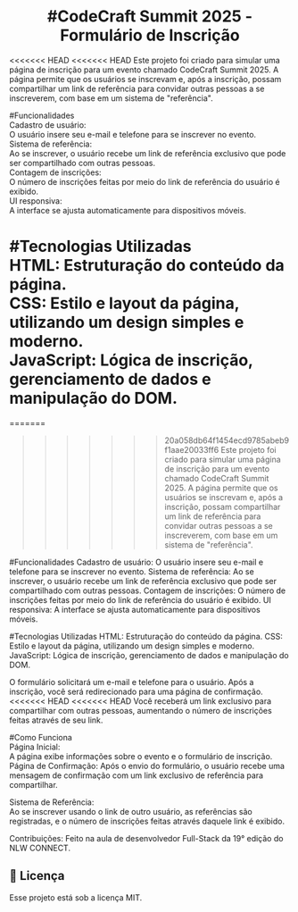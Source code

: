 <h1 align="center">#CodeCraft Summit 2025 - Formulário de Inscrição</h1>
<<<<<<< HEAD
<<<<<<< HEAD
Este projeto foi criado para simular uma página de inscrição para um evento chamado CodeCraft Summit 2025. A página permite que os usuários se inscrevam e, após a inscrição, possam compartilhar um link de referência para convidar outras pessoas a se inscreverem, com base em um sistema de "referência".<br>

#Funcionalidades <br>
Cadastro de usuário:<br> O usuário insere seu e-mail e telefone para se inscrever no evento.<br>
Sistema de referência:<br> Ao se inscrever, o usuário recebe um link de referência exclusivo que pode ser compartilhado com outras pessoas.<br>
Contagem de inscrições:<br>O número de inscrições feitas por meio do link de referência do usuário é exibido.<br>
UI responsiva:<br> A interface se ajusta automaticamente para dispositivos móveis.<br>

#Tecnologias Utilizadas<br>
HTML: Estruturação do conteúdo da página.<br>
CSS: Estilo e layout da página, utilizando um design simples e moderno.<br>
JavaScript: Lógica de inscrição, gerenciamento de dados e manipulação do DOM.<br>
=======
=======
>>>>>>> 20a058db64f1454ecd9785abeb9f1aae20033ff6
Este projeto foi criado para simular uma página de inscrição para um evento chamado CodeCraft Summit 2025. A página permite que os usuários se inscrevam e, após a inscrição, possam compartilhar um link de referência para convidar outras pessoas a se inscreverem, com base em um sistema de "referência".

#Funcionalidades
Cadastro de usuário: O usuário insere seu e-mail e telefone para se inscrever no evento.
Sistema de referência: Ao se inscrever, o usuário recebe um link de referência exclusivo que pode ser compartilhado com outras pessoas.
Contagem de inscrições: O número de inscrições feitas por meio do link de referência do usuário é exibido.
UI responsiva: A interface se ajusta automaticamente para dispositivos móveis.

#Tecnologias Utilizadas
HTML: Estruturação do conteúdo da página.
CSS: Estilo e layout da página, utilizando um design simples e moderno.
JavaScript: Lógica de inscrição, gerenciamento de dados e manipulação do DOM.


O formulário solicitará um e-mail e telefone para o usuário.
Após a inscrição, você será redirecionado para uma página de confirmação.
<<<<<<< HEAD
<<<<<<< HEAD
Você receberá um link exclusivo para compartilhar com outras pessoas, aumentando o número de inscrições feitas através de seu link.<br>

#Como Funciona <br>
Página Inicial:<br> A página exibe informações sobre o evento e o formulário de inscrição.
Página de Confirmação: Após o envio do formulário, o usuário recebe uma mensagem de confirmação com um link exclusivo de referência para compartilhar.<br>

Sistema de Referência:<br> Ao se inscrever usando o link de outro usuário, as referências são registradas, e o número de inscrições feitas através daquele link é exibido.<br>

Contribuições:
Feito na aula de desenvolvedor Full-Stack da 19° edição do NLW CONNECT.

## :memo: Licença

Esse projeto está sob a licença MIT.